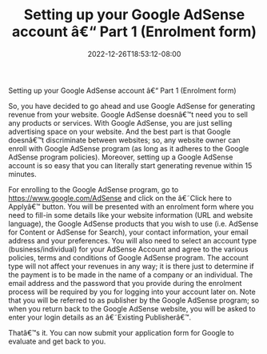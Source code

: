 ﻿---
title: "Setting up your Google AdSense account â€“ Part 1 (Enrolment form)"
date: 2022-12-26T18:53:12-08:00
description: "AdsenseArticles Tips for Web Success"
featured_image: "/images/AdsenseArticles.jpg"
tags: ["AdsenseArticles"]
---

Setting up your Google AdSense account â€“ Part 1 (Enrolment form)

So, you have decided to go ahead and use Google AdSense for generating revenue from your website. Google AdSense doesnâ€™t need you to sell any products or services. With Google AdSense, you are just selling advertising space on your website. And the best part is that Google doesnâ€™t discriminate between websites; so, any website owner can enroll with Google AdSense program (as long as it adheres to the Google AdSense program policies). Moreover, setting up a Google AdSense account is so easy that you can literally start generating revenue within 15 minutes.

For enrolling to the Google AdSense program, go to https://www.google.com/AdSense and click on the â€˜Click here to Applyâ€™ button. You will be presented with an enrolment form where you need to fill-in some details like your website information (URL and website language), the Google AdSense products that you wish to use (i.e. AdSense for Content or AdSense for Search), your contact information, your email address and your preferences. You will also need to select an account type (business/individual) for your AdSense Account and agree to the various policies, terms and conditions of Google AdSense program. The account type will not affect your revenues in any way; it is there just to determine if the payment is to be made in the name of a company or an individual. The email address and the password that you provide during the enrolment process will be required by you for logging into your account later on. Note that you will be referred to as publisher by the Google AdSense program; so when you return back to the Google AdSense website, you will be asked to enter your login details as an â€˜Existing Publisherâ€™.

Thatâ€™s it. You can now submit your application form for Google to evaluate and get back to you.
